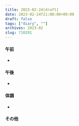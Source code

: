 ```yaml
---
title: 2023-02-24[draft]
date: 2023-02-24T21:00:00+09:00
draft: false
tags: ["diary", ""]
archives: 2023-02
slug: 710291
---
```

#### 午前
- 
#### 午後
- 
#### 体調
- 
#### その他